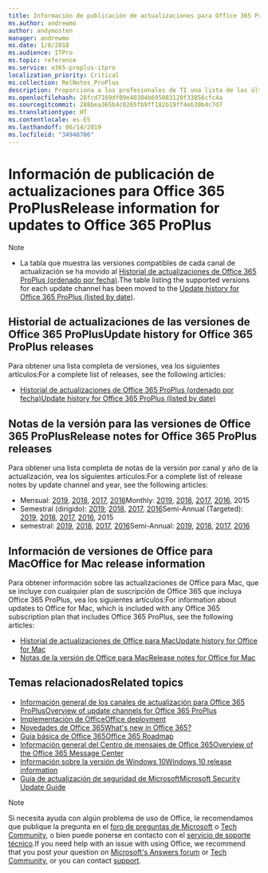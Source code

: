 ```yaml
---
title: Información de publicación de actualizaciones para Office 365 ProPlus
ms.author: andrewmo
author: andymosten
manager: andrewmo
ms.date: 1/8/2018
ms.audience: ITPro
ms.topic: reference
ms.service: o365-proplus-itpro
localization_priority: Critical
ms.collection: RelNotes_ProPlus
description: Proporciona a los profesionales de TI una lista de las últimas versiones de Office 365 ProPlus para cada canal de actualización y vínculos a notas de la versión y el historial de actualizaciones.
ms.openlocfilehash: 28fcd7169df09e40384b695083120f33856cfc4a
ms.sourcegitcommit: 288bea365b4c0265fb9ff182b19ff4eb30b4c7d7
ms.translationtype: HT
ms.contentlocale: es-ES
ms.lasthandoff: 06/14/2019
ms.locfileid: "34948786"
---
```

# <a name="release-information-for-updates-to-office-365-proplus"></a><span data-ttu-id="fcfc2-103">Información de publicación de actualizaciones para Office 365 ProPlus</span><span class="sxs-lookup"><span data-stu-id="fcfc2-103">Release information for updates to Office 365 ProPlus</span></span>

> [!NOTE]
> - <span data-ttu-id="fcfc2-104">La tabla que muestra las versiones compatibles de cada canal de actualización se ha movido al [Historial de actualizaciones de Office 365 ProPlus (ordenado por fecha)](update-history-office365-proplus-by-date.md).</span><span class="sxs-lookup"><span data-stu-id="fcfc2-104">The table listing the supported versions for each update channel has been moved to the [Update history for Office 365 ProPlus (listed by date)](update-history-office365-proplus-by-date.md).</span></span>



## <a name="update-history-for-office-365-proplus-releases"></a><span data-ttu-id="fcfc2-105">Historial de actualizaciones de las versiones de Office 365 ProPlus</span><span class="sxs-lookup"><span data-stu-id="fcfc2-105">Update history for Office 365 ProPlus releases</span></span>

<span data-ttu-id="fcfc2-106">Para obtener una lista completa de versiones, vea los siguientes artículos:</span><span class="sxs-lookup"><span data-stu-id="fcfc2-106">For a complete list of releases, see the following articles:</span></span>
 - [<span data-ttu-id="fcfc2-107">Historial de actualizaciones de Office 365 ProPlus (ordenado por fecha)</span><span class="sxs-lookup"><span data-stu-id="fcfc2-107">Update history for Office 365 ProPlus (listed by date)</span></span>](update-history-office365-proplus-by-date.md)

## <a name="release-notes-for-office-365-proplus-releases"></a><span data-ttu-id="fcfc2-108">Notas de la versión para las versiones de Office 365 ProPlus</span><span class="sxs-lookup"><span data-stu-id="fcfc2-108">Release notes for Office 365 ProPlus releases</span></span>

<span data-ttu-id="fcfc2-109">Para obtener una lista completa de notas de la versión por canal y año de la actualización, vea los siguientes artículos:</span><span class="sxs-lookup"><span data-stu-id="fcfc2-109">For a complete list of release notes by update channel and year, see the following articles:</span></span>
 - <span data-ttu-id="fcfc2-110">Mensual: [2019](monthly-channel-2019.md), [2018](monthly-channel-2018.md), [2017](monthly-channel-2017.md), [2016](monthly-channel-2016.md)</span><span class="sxs-lookup"><span data-stu-id="fcfc2-110">Monthly: [2019](monthly-channel-2019.md), [2018](monthly-channel-2018.md), [2017](monthly-channel-2017.md), [2016](monthly-channel-2016.md), 2015</span></span>
 - <span data-ttu-id="fcfc2-111">Semestral (dirigido): [2019](semi-annual-channel-targeted-2019.md), [2018](semi-annual-channel-targeted-2018.md), [2017](semi-annual-channel-targeted-2017.md), [2016](semi-annual-channel-targeted-2016.md)</span><span class="sxs-lookup"><span data-stu-id="fcfc2-111">Semi-Annual (Targeted): [2019](semi-annual-channel-targeted-2019.md), [2018](semi-annual-channel-targeted-2018.md), [2017](semi-annual-channel-targeted-2017.md), [2016](semi-annual-channel-targeted-2016.md), 2015</span></span>
 - <span data-ttu-id="fcfc2-112">semestral: [2019](semi-annual-channel-2019.md), [2018](semi-annual-channel-2018.md), [2017](semi-annual-channel-2017.md), [2016](semi-annual-channel-2016.md)</span><span class="sxs-lookup"><span data-stu-id="fcfc2-112">Semi-Annual: [2019](semi-annual-channel-2019.md), [2018](semi-annual-channel-2018.md), [2017](semi-annual-channel-2017.md), [2016](semi-annual-channel-2016.md)</span></span>

## <a name="office-for-mac-release-information"></a><span data-ttu-id="fcfc2-113">Información de versiones de Office para Mac</span><span class="sxs-lookup"><span data-stu-id="fcfc2-113">Office for Mac release information</span></span>

<span data-ttu-id="fcfc2-114">Para obtener información sobre las actualizaciones de Office para Mac, que se incluye con cualquier plan de suscripción de Office 365 que incluya Office 365 ProPlus, vea los siguientes artículos:</span><span class="sxs-lookup"><span data-stu-id="fcfc2-114">For information about updates to Office for Mac, which is included with any Office 365 subscription plan that includes Office 365 ProPlus, see the following articles:</span></span>
 - [<span data-ttu-id="fcfc2-115">Historial de actualizaciones de Office para Mac</span><span class="sxs-lookup"><span data-stu-id="fcfc2-115">Update history for Office for Mac</span></span>](update-history-office-for-mac.md)
 - [<span data-ttu-id="fcfc2-116">Notas de la versión de Office para Mac</span><span class="sxs-lookup"><span data-stu-id="fcfc2-116">Release notes for Office for Mac</span></span>](release-notes-office-for-mac.md)


## <a name="related-topics"></a><span data-ttu-id="fcfc2-117">Temas relacionados</span><span class="sxs-lookup"><span data-stu-id="fcfc2-117">Related topics</span></span>

- [<span data-ttu-id="fcfc2-118">Información general de los canales de actualización para Office 365 ProPlus</span><span class="sxs-lookup"><span data-stu-id="fcfc2-118">Overview of update channels for Office 365 ProPlus</span></span>](https://docs.microsoft.com/DeployOffice/overview-of-update-channels-for-office-365-proplus)
- [<span data-ttu-id="fcfc2-119">Implementación de Office</span><span class="sxs-lookup"><span data-stu-id="fcfc2-119">Office deployment</span></span>](https://docs.microsoft.com/deployoffice/)
- [<span data-ttu-id="fcfc2-120">Novedades de Office 365</span><span class="sxs-lookup"><span data-stu-id="fcfc2-120">What's new in Office 365?</span></span>](https://support.office.com/article/95c8d81d-08ba-42c1-914f-bca4603e1426)
- [<span data-ttu-id="fcfc2-121">Guía básica de Office 365</span><span class="sxs-lookup"><span data-stu-id="fcfc2-121">Office 365 Roadmap</span></span>](https://products.office.com/business/office-365-roadmap)
- [<span data-ttu-id="fcfc2-122">Información general del Centro de mensajes de Office 365</span><span class="sxs-lookup"><span data-stu-id="fcfc2-122">Overview of the Office 365 Message Center</span></span>](https://support.office.com/article/38fb3333-bfcc-4340-a37b-deda509c2093)
- [<span data-ttu-id="fcfc2-123">Información sobre la versión de Windows 10</span><span class="sxs-lookup"><span data-stu-id="fcfc2-123">Windows 10 release information</span></span>](https://www.microsoft.com/itpro/windows-10/release-information)
- [<span data-ttu-id="fcfc2-124">Guía de actualización de seguridad de Microsoft</span><span class="sxs-lookup"><span data-stu-id="fcfc2-124">Microsoft Security Update Guide</span></span>](https://portal.msrc.microsoft.com/)

> [!NOTE]
> <span data-ttu-id="fcfc2-125">Si necesita ayuda con algún problema de uso de Office, le recomendamos que publique la pregunta en el [foro de preguntas de Microsoft](https://answers.microsoft.com/) o [Tech Community](https://techcommunity.microsoft.com/), o bien puede ponerse en contacto con el [servicio de soporte técnico](https://support.microsoft.com/contactus).</span><span class="sxs-lookup"><span data-stu-id="fcfc2-125">If you need help with an issue with using Office, we recommend that you post your question on [Microsoft's Answers forum](https://answers.microsoft.com/) or [Tech Community](https://techcommunity.microsoft.com/), or you can contact [support](https://support.microsoft.com/contactus).</span></span>
